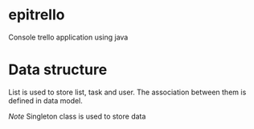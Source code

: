 # epitrello
Console trello application using java

# Data structure
List is used to store list, task and user. The association between them is defined in data model.

*Note* Singleton class is used to store data